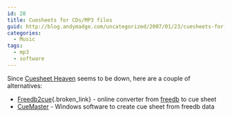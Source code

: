 ```yaml
---
id: 28
title: Cuesheets for CDs/MP3 files
guid: http://blog.andymadge.com/uncategorized/2007/01/23/cuesheets-for-cdsmp3-files/
categories:
  - Music
tags:
  - mp3
  - software
---
```

Since [Cuesheet Heaven](https://www.regeert.nl/cuesheet/) seems to be down, here are a couple of alternatives:

  * [Freedb2cue](http://leho.kraav.com/freedb2cue/){.broken_link} - online converter from [freedb](http://www.freedb.org/) to cue sheet
  * [CueMaster](http://cuemaster.org/) - Windows software to create cue sheet from freedb data